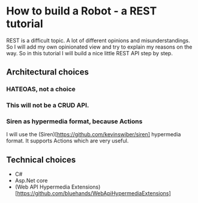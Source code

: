 # How to build a Robot - a REST tutorial

REST is a difficult topic. A lot of different opinions and misunderstandings. So I will add my own opinionated view and try to explain my reasons on the way. 
So in this tutorial I will build a nice little REST API step by step.

## Architectural choices 

### HATEOAS, not a choice

### This will not be a **CRUD** API.

### Siren as hypermedia format, because Actions
I will use the (Siren)[https://github.com/kevinswiber/siren] hypermedia format. It supports Actions which are very useful.

## Technical choices
- C#
- Asp.Net core
- (Web API Hypermedia Extensions)[https://github.com/bluehands/WebApiHypermediaExtensions]